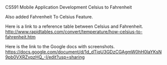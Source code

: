 CS591 Mobile Application Development
Celsius to Fahrenheit

Also added Fahrenheit To Celsius Feature.

Here is a link to a reference table between Celsius and Fahrenheit.
http://www.rapidtables.com/convert/temperature/how-celsius-to-fahrenheit.htm

Here is the link to the Google docs with screenshots.
https://docs.google.com/document/d/1d_dTiqU3GDzCGAgmW0hH0laYKsN9pb0VXRZvpzHQ_-I/edit?usp=sharing
